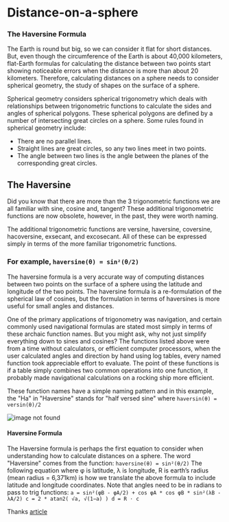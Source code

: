 # Distance-on-a-sphere
 ### The Haversine Formula
 
The Earth is round but big, so we can consider it flat for short distances. But, even though the circumference of the Earth is about 40,000 kilometers, flat-Earth formulas for calculating the distance between two points start showing noticeable errors when the distance is more than about 20 kilometers. Therefore, calculating distances on a sphere needs to consider spherical geometry, the study of shapes on the surface of a sphere. 

Spherical geometry considers spherical trigonometry which deals with relationships between trigonometric functions to calculate the sides and angles of spherical polygons. These spherical polygons are defined by a number of intersecting great circles on a sphere. Some rules found in spherical geometry include:

- There are no parallel lines.
- Straight lines are great circles, so any two lines meet in two points.
- The angle between two lines is the angle between the planes of the corresponding great circles.
## The Haversine
Did you know that there are more than the 3 trigonometric functions we are all familiar with sine, cosine and, tangent? These additional trigonometric functions are now obsolete, however, in the past, they were worth naming. 

The additional trigonometric functions are versine, haversine, coversine, hacoversine, exsecant, and excosecant. All of these can be expressed simply in terms of the more familiar trigonometric functions.
### For example, ` haversine(θ) = sin²(θ/2) `

The haversine formula is a very accurate way of computing distances between two points on the surface of a sphere using the latitude and longitude of the two points. The haversine formula is a re-formulation of the spherical law of cosines, but the formulation in terms of haversines is more useful for small angles and distances.

One of the primary applications of trigonometry was navigation, and certain commonly used navigational formulas are stated most simply in terms of these archaic function names. But you might ask, why not just simplify everything down to sines and cosines? The functions listed above were from a time without calculators, or efficient computer processors, when the user calculated angles and direction by hand using log tables, every named function took appreciable effort to evaluate. The point of these functions is if a table simply combines two common operations into one function, it probably made navigational calculations on a rocking ship more efficient.

These function names have a simple naming pattern and in this example, the "Ha" in "Haversine" stands for "half versed sine" where ` haversin(θ) = versin(θ)/2 `

![image not found](https://raw.githubusercontent.com/savanmorya/Distance-on-a-sphere/master/3d%20dist.png)

#### Haversine Formula 
The Haversine formula is perhaps the first equation to consider when understanding how to calculate distances on a sphere. The word "Haversine" comes from the function:
`haversine(θ) = sin²(θ/2)`
The following equation where φ is latitude, λ is longitude, R is earth’s radius (mean radius = 6,371km) is how we translate the above formula to include latitude and longitude coordinates. Note that angles need to be in radians to pass to trig functions:
`a = sin²(φB - φA/2) + cos φA * cos φB * sin²(λB - λA/2)
c = 2 * atan2( √a, √(1−a) )
d = R ⋅ c`

Thanks 
[article](https://community.esri.com/groups/coordinate-reference-systems/blog/2017/10/05/haversine-formula)

